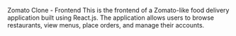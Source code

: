Zomato Clone - Frontend
This is the frontend of a Zomato-like food delivery application built using React.js. The application allows users to browse restaurants, view menus, place orders, and manage their accounts.
